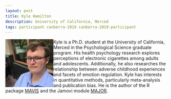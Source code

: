```yaml
---
layout: post
title: Kyle Hamilton
description: University of California, Merced
tags: participant canberra-2019 canberra-2019-participant
---
```

<img align="left" width="150" height="150" src="/assets/people/Hamilton_Kyle.jpg" alt="Kyle Hamilton"/>Kyle is a Ph.D. student at the University of California, Merced in the Psychological Science graduate program. His health psychology research explores perceptions of electronic cigarettes among adults and adolescents. Additionally, he also researches the relationship between adverse childhood experiences and facets of emotion regulation. Kyle has interests in quantitative methods, particularly meta-analysis and publication bias. He is the author of the R package [MAVIS](https://github.com/kylehamilton/MAVIS) and the Jamovi module [MAJOR](https://github.com/kylehamilton/MAJOR).  

<a href="http://kylehamilton.com" title="Homepage" target="_blank" rel="noopener">
  <i class="fa fa-home fa-2x" style="color:#4FB3A9"></i>
</a>&nbsp;
<a href="https://twitter.com/kylehamilton" title="Twitter" target="_blank"
rel="noopener">
  <i class="fa fa-twitter fa-2x" style="color:#4FB3A9"></i>
</a>&nbsp;
<a href="https://github.com/kylehamilton" title="GitHub" target="_blank" rel="noopener">
  <i class="fa fa-github fa-2x" style="color:#4FB3A9"></i>
</a>
